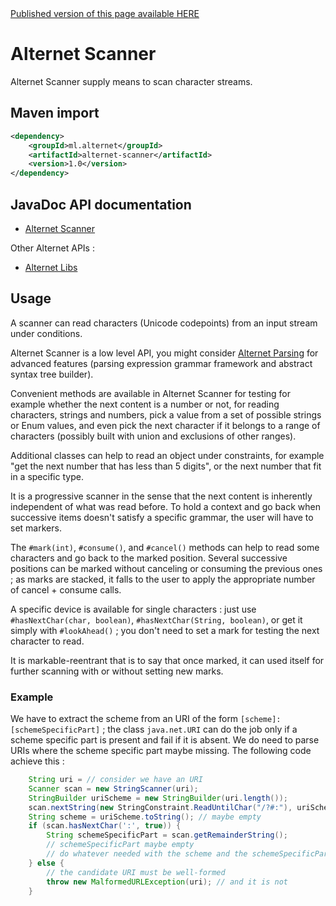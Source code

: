 <div class="nopub">
<a href="http://alternet.ml/alternet-libs/scanner/scanner.html">
Published version of this page available HERE</a></div>

# Alternet Scanner

Alternet Scanner supply means to scan character streams.

## Maven import

```xml
<dependency>
    <groupId>ml.alternet</groupId>
    <artifactId>alternet-scanner</artifactId>
    <version>1.0</version>
</dependency>
```

## JavaDoc API documentation

* [Alternet Scanner](apidocs/index.html)

Other Alternet APIs :

* [Alternet Libs](../apidocs/index.html)

## Usage

A scanner can read characters (Unicode codepoints) from an input stream under conditions.

Alternet Scanner is a low level API, you might consider [Alternet Parsing](../parsing/parsing.html)
for advanced features (parsing expression grammar framework and abstract syntax tree builder).

Convenient methods are available in Alternet Scanner for testing for example whether
the next content is a number or not, for reading characters, strings and numbers,
pick a value from a set of possible strings or Enum values, and even pick the next
character if it belongs to a range of characters (possibly built with union and
exclusions of other ranges).

Additional classes can help to read an object under constraints, for example "get
the next number that has less than 5 digits", or the next number that fit in a
specific type.

It is a progressive scanner in the sense that the next content is inherently independent of
what was read before. To hold a context and go back when successive items doesn't satisfy a
specific grammar, the user will have to set markers.

The `#mark(int)`, `#consume()`, and `#cancel()` methods can help to read some
characters and go back to the marked position.
Several successive positions can be marked without canceling or consuming the previous ones ;
as marks are stacked, it falls to the user to apply the appropriate number of cancel + consume
calls.

A specific device is available for single characters : just use `#hasNextChar(char, boolean)`,
`#hasNextChar(String, boolean)`, or get it simply with `#lookAhead()` ; you don't need to set a mark
for testing the next character to read.

It is markable-reentrant that is to say that once marked, it can used itself for further
scanning with or without setting new marks.

### Example

We have to extract the scheme from an URI of the form
`[scheme]:[schemeSpecificPart]` ; the class `java.net.URI` can do the job
only if a scheme specific part is present and fail if it is absent. We do need
to parse URIs where the scheme specific part maybe missing. The following code
achieve this :

```java
    String uri = // consider we have an URI
    Scanner scan = new StringScanner(uri);
    StringBuilder uriScheme = new StringBuilder(uri.length());
    scan.nextString(new StringConstraint.ReadUntilChar("/?#:"), uriScheme);
    String scheme = uriScheme.toString(); // maybe empty
    if (scan.hasNextChar(':', true)) {
        String schemeSpecificPart = scan.getRemainderString();
        // schemeSpecificPart maybe empty
        // do whatever needed with the scheme and the schemeSpecificPart
    } else {
        // the candidate URI must be well-formed
        throw new MalformedURLException(uri); // and it is not
    }
```
